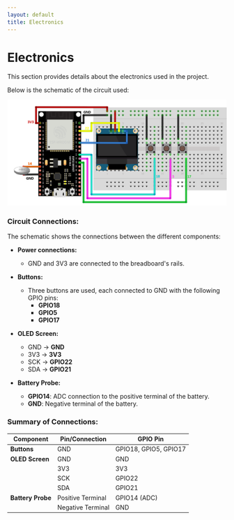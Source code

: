```yaml
---
layout: default
title: Electronics
---
```


# Electronics

This section provides details about the electronics used in the project.

Below is the schematic of the circuit used:

![Fritzing Schematic](images/circuit.png)

### Circuit Connections:

The schematic shows the connections between the different components:

- **Power connections:**
  - GND and 3V3 are connected to the breadboard's rails.

- **Buttons:**
  - Three buttons are used, each connected to GND with the following GPIO pins:
    - **GPIO18**
    - **GPIO5**
    - **GPIO17**

- **OLED Screen:**
  - GND → **GND**
  - 3V3 → **3V3**
  - SCK → **GPIO22**
  - SDA → **GPIO21**

- **Battery Probe:**
  - **GPIO14**: ADC connection to the positive terminal of the battery.
  - **GND**: Negative terminal of the battery.

### Summary of Connections:

| Component           | Pin/Connection        | GPIO Pin         |
|---------------------|-----------------------|------------------|
| **Buttons**         | GND                   | GPIO18, GPIO5, GPIO17 |
| **OLED Screen**     | GND                   | GND              |
|                     | 3V3                   | 3V3              |
|                     | SCK                   | GPIO22           |
|                     | SDA                   | GPIO21           |
| **Battery Probe**   | Positive Terminal     | GPIO14 (ADC)     |
|                     | Negative Terminal     | GND              |

